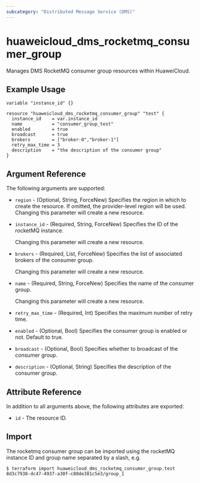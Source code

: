 ```yaml
---
subcategory: "Distributed Message Service (DMS)"
---
```


# huaweicloud_dms_rocketmq_consumer_group

Manages DMS RocketMQ consumer group resources within HuaweiCloud.

## Example Usage

```hcl
variable "instance_id" {}

resource "huaweicloud_dms_rocketmq_consumer_group" "test" {
  instance_id    = var.instance_id
  name           = "consumer_group_test"
  enabled        = true
  broadcast      = true
  brokers        = ["broker-0","broker-1"]
  retry_max_time = 3
  description    = "the description of the consumer group"
}
```

## Argument Reference

The following arguments are supported:

* `region` - (Optional, String, ForceNew) Specifies the region in which to create the resource.
  If omitted, the provider-level region will be used. Changing this parameter will create a new resource.

* `instance_id` - (Required, String, ForceNew) Specifies the ID of the rocketMQ instance.

  Changing this parameter will create a new resource.

* `brokers` - (Required, List, ForceNew) Specifies the list of associated brokers of the consumer group.

  Changing this parameter will create a new resource.

* `name` - (Required, String, ForceNew) Specifies the name of the consumer group.

  Changing this parameter will create a new resource.

* `retry_max_time` - (Required, Int) Specifies the maximum number of retry time.

* `enabled` - (Optional, Bool) Specifies the consumer group is enabled or not. Default to true.

* `broadcast` - (Optional, Bool) Specifies whether to broadcast of the consumer group.

* `description` - (Optional, String) Specifies the description of the consumer group.

## Attribute Reference

In addition to all arguments above, the following attributes are exported:

* `id` - The resource ID.

## Import

The rocketmq consumer group can be imported using the rocketMQ instance ID and group name separated by a slash, e.g.

```
$ terraform import huaweicloud_dms_rocketmq_consumer_group.test 8d3c7938-dc47-4937-a30f-c80de381c5e3/group_1
```
